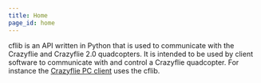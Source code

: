 ```yaml
---
title: Home
page_id: home 
---
```


cflib is an API written in Python that is used to communicate with the Crazyflie
and Crazyflie 2.0 quadcopters. It is intended to be used by client software to
communicate with and control a Crazyflie quadcopter. For instance the [Crazyflie PC client](https://github.com/bitcraze/crazyflie-clients-python)  uses the cflib.



